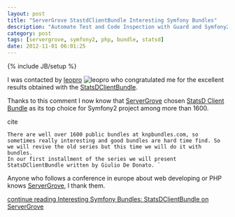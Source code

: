 ```yaml
---
layout: post
title: "ServerGrove StastdClientBundle Interesting Symfony Bundles"
description: "Automate Test and Code Inspection with Guard and Symfony2"
category: post
tags: [servergrove, symfony2, php, bundle, statsd]
date: 2012-11-01 06:01:25
---
```

{% include JB/setup %}

I was contacted by [leopro](https://twitter.com/_leopro_) ![_leopro_](https://en.gravatar.com/avatar/26d90e88b1eb694cc1276b9ab8d7630f?s=30)
who congratulated me for the excellent results obtained with the [StatsDClientBundle](https://github.com/liuggio/StatsDClientBundle).

Thanks to this comment I now know that [ServerGrove](http://blog.servergrove.com/2012/10/09/interesting-symfony-bundles-statsdclientbundle/) chosen [StatsD Client Bundle](https://github.com/liuggio/StatsDClientBundle) as its top choice for Symfony2 project among more than 1600.

cite

    There are well over 1600 public bundles at knpbundles.com, so sometimes really interesting and good bundles are hard time find. So we will revive the old series but this time we will do it with bundles.
    In our first installment of the series we will present StatsDClientBundle written by Giulio De Donato. `

Anyone who follows a conference in europe about web developing or PHP knows [ServerGrove](http://blog.servergrove.com/2012/10/09/interesting-symfony-bundles-statsdclientbundle/), I thank them.

[continue reading Interesting Symfony Bundles: StatsDClientBundle on ServerGrove](http://blog.servergrove.com/2012/10/09/interesting-symfony-bundles-statsdclientbundle/)
